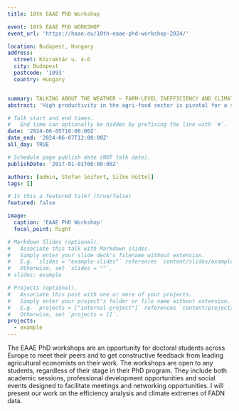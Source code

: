 ```yaml
---
title: 10th EAAE PhD Workshop

event: 10th EAAE PhD WORKSHOP
event_url: 'https://haae.eu/10th-eaae-phd-workshop-2024/'

location: Budapest, Hungary
address:
  street: Közraktár u. 4-6
  city: Budapest
  postcode: '1093'
  country: Hungary


summary: TALKING ABOUT THE WEATHER – FARM-LEVEL INEFFICIENCY AND CLIMATE EXTREMES
abstract: 'High productivity in the agri-food sector is pivotal for a sustainable future under rising food demand, a transition towards circular economies, and limited natural resources. To effectively support high productivity levels, accurate sector, land, and farm productivity measures are essential. With climate change, however, agro-climatic conditions change and alter production conditions. For instance, more frequent climate extremes lower the potential output and increase production risks. This poses a challenge in maintaining high productivity levels but also in the adequate measurement of productivity and related drivers. To quantify to which extent farms’ productivity can be attributed to climate extremes, e.g., losses due to waterlogging or droughts, farms’ management, or policy, we explicitly account for agro-climatic conditions in productivity measurement. Therefore, we propose a four-component SF to disentangle weather-related, managerial, and policy-induced and overall farm inefficiency but distinguish between transient and persistent components. Using an unbalanced panel of 3,401 specialized crop farms in Germany for 2004-2020 from the EU Farm Accountancy Data Network, we account for farm and regional heterogeneity and technological progress. We select relevant weather variables using machine learning and assign weather realizations based on probabilistic farm locations. Our research will contribute to the productivity analysis and climate change economics literature.'

# Talk start and end times.
#   End time can optionally be hidden by prefixing the line with `#`.
date: '2024-06-05T10:00:00Z'
date_end: '2024-06-07T12:00:00Z'
all_day: TRUE

# Schedule page publish date (NOT talk date).
publishDate: '2017-01-01T00:00:00Z'

authors: [admin, Stefan Seifert, Silke Hüttel]
tags: []

# Is this a featured talk? (true/false)
featured: false

image:
  caption: 'EAAE PhD Workshop'
  focal_point: Right

# Markdown Slides (optional).
#   Associate this talk with Markdown slides.
#   Simply enter your slide deck's filename without extension.
#   E.g. `slides = "example-slides"` references `content/slides/example-slides.md`.
#   Otherwise, set `slides = ""`.
# slides: example

# Projects (optional).
#   Associate this post with one or more of your projects.
#   Simply enter your project's folder or file name without extension.
#   E.g. `projects = ["internal-project"]` references `content/project/deep-learning/index.md`.
#   Otherwise, set `projects = []`.
projects:
  - example
---
```


The EAAE PhD workshops are an opportunity for doctoral students across Europe to meet their peers and to get constructive feedback from leading agricultural economists on their work. The workshops are open to any students, regardless of their stage in their PhD program. They include both academic sessions, professional development opportunities and social events designed to facilitate meetings and networking opportunities. I will present our work on the efficiency analysis and climate extremes of FADN data.

